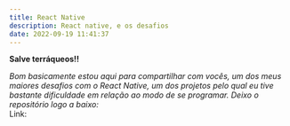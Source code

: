```yaml
---
title: React Native
description: React native, e os desafios
date: 2022-09-19 11:41:37
---
```

**Salve terráqueos!!** 

*Bom basicamente estou aqui para compartilhar com vocês, um dos meus maiores desafios com o React Native, um dos projetos pelo qual eu tive bastante dificuldade em relação ao modo de se programar. Deixo o repositório logo a baixo:*\
Link: